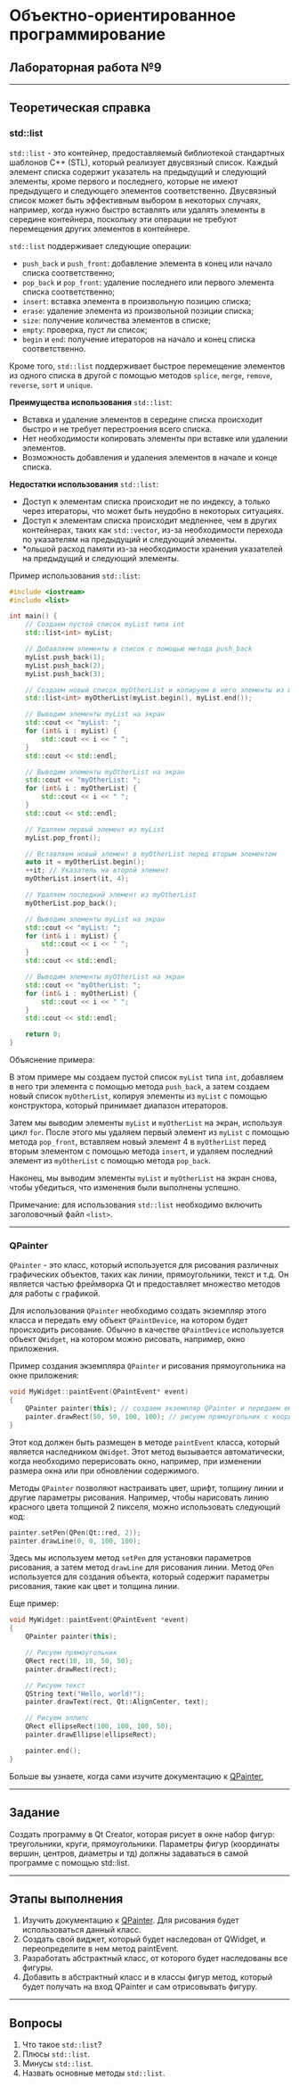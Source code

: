# Объектно-ориентированное программирование  

## Лабораторная работа №9  

---  
## Теоретическая справка   

### std::list

`std::list` - это контейнер, предоставляемый библиотекой стандартных шаблонов C++ (STL), который реализует двусвязный список. Каждый элемент списка содержит указатель на предыдущий и следующий элементы, кроме первого и последнего, которые не имеют предыдущего и следующего элементов соответственно. Двусвязный список может быть эффективным выбором в некоторых случаях, например, когда нужно быстро вставлять или удалять элементы в середине контейнера, поскольку эти операции не требуют перемещения других элементов в контейнере.  

`std::list` поддерживает следующие операции:

* `push_back` и `push_front`: добавление элемента в конец или начало списка соответственно;
* `pop_back` и `pop_front`: удаление последнего или первого элемента списка соответственно;
* `insert`: вставка элемента в произвольную позицию списка;
* `erase`: удаление элемента из произвольной позиции списка;
* `size`: получение количества элементов в списке;
* `empty`: проверка, пуст ли список;
* `begin` и `end`: получение итераторов на начало и конец списка соответственно.

Кроме того, `std::list` поддерживает быстрое перемещение элементов из одного списка в другой с помощью методов `splice`, `merge`, `remove`, `reverse`, `sort` и `unique`.

**Преимущества использования** `std::list`:

* Вставка и удаление элементов в середине списка происходит быстро и не требует перестроения всего списка.
* Нет необходимости копировать элементы при вставке или удалении элементов.
* Возможность добавления и удаления элементов в начале и конце списка.

**Недостатки использования** `std::list`:

* Доступ к элементам списка происходит не по индексу, а только через итераторы, что может быть неудобно в некоторых ситуациях.
* Доступ к элементам списка происходит медленнее, чем в других контейнерах, таких как `std::vector`, из-за необходимости перехода по указателям на предыдущий и следующий элементы.
* *ольшой расход памяти из-за необходимости хранения указателей на предыдущий и следующий элементы.

Пример использования `std::list`:  

```cpp
#include <iostream>
#include <list>

int main() {
    // Создаем пустой список myList типа int
    std::list<int> myList;

    // Добавляем элементы в список с помощью метода push_back
    myList.push_back(1);
    myList.push_back(2);
    myList.push_back(3);

    // Создаем новый список myOtherList и копируем в него элементы из myList
    std::list<int> myOtherList(myList.begin(), myList.end());

    // Выводим элементы myList на экран
    std::cout << "myList: ";
    for (int& i : myList) {
        std::cout << i << " ";
    }
    std::cout << std::endl;

    // Выводим элементы myOtherList на экран
    std::cout << "myOtherList: ";
    for (int& i : myOtherList) {
        std::cout << i << " ";
    }
    std::cout << std::endl;

    // Удаляем первый элемент из myList
    myList.pop_front();

    // Вставляем новый элемент в myOtherList перед вторым элементом
    auto it = myOtherList.begin();
    ++it; // Указатель на второй элемент
    myOtherList.insert(it, 4);

    // Удаляем последний элемент из myOtherList
    myOtherList.pop_back();

    // Выводим элементы myList на экран
    std::cout << "myList: ";
    for (int& i : myList) {
        std::cout << i << " ";
    }
    std::cout << std::endl;

    // Выводим элементы myOtherList на экран
    std::cout << "myOtherList: ";
    for (int& i : myOtherList) {
        std::cout << i << " ";
    }
    std::cout << std::endl;

    return 0;
}
```

Объяснение примера:

В этом примере мы создаем пустой список `myList` типа `int`, добавляем в него три элемента с помощью метода `push_back`, а затем создаем новый список `myOtherList`, копируя элементы из `myList` с помощью конструктора, который принимает диапазон итераторов.

Затем мы выводим элементы `myList` и `myOtherList` на экран, используя цикл `for`. После этого мы удаляем первый элемент из `myList` с помощью метода `pop_front`, вставляем новый элемент 4 в `myOtherList` перед вторым элементом с помощью метода `insert`, и удаляем последний элемент из `myOtherList` с помощью метода `pop_back`.

Наконец, мы выводим элементы `myList` и `myOtherList` на экран снова, чтобы убедиться, что изменения были выполнены успешно.

Примечание: для использования `std::list` необходимо включить заголовочный файл `<list>`.


---

### QPainter

`QPainter` - это класс, который используется для рисования различных графических объектов, таких как линии, прямоугольники, текст и т.д. Он является частью фреймворка Qt и предоставляет множество методов для работы с графикой.

Для использования `QPainter` необходимо создать экземпляр этого класса и передать ему объект `QPaintDevice`, на котором будет происходить рисование. Обычно в качестве `QPaintDevice` используется объект `QWidget`, на котором можно рисовать, например, окно приложения.

Пример создания экземпляра `QPainter` и рисования прямоугольника на окне приложения:

```cpp
void MyWidget::paintEvent(QPaintEvent* event)
{
    QPainter painter(this); // создаем экземпляр QPainter и передаем ему объект QWidget
    painter.drawRect(50, 50, 100, 100); // рисуем прямоугольник с координатами (50, 50) и размерами 100x100 пикселей
}
```

Этот код должен быть размещен в методе `paintEvent` класса, который является наследником `QWidget`. Этот метод вызывается автоматически, когда необходимо перерисовать окно, например, при изменении размера окна или при обновлении содержимого.  

Методы `QPainter` позволяют настраивать цвет, шрифт, толщину линии и другие параметры рисования. Например, чтобы нарисовать линию красного цвета толщиной 2 пикселя, можно использовать следующий код:  

```cpp
painter.setPen(QPen(Qt::red, 2));
painter.drawLine(0, 0, 100, 100);
```

Здесь мы используем метод `setPen` для установки параметров рисования, а затем метод `drawLine` для рисования линии. Метод `QPen` используется для создания объекта, который содержит параметры рисования, такие как цвет и толщина линии.

Еще пример:  

```cpp
void MyWidget::paintEvent(QPaintEvent *event)
{
    QPainter painter(this);

    // Рисуем прямоугольник
    QRect rect(10, 10, 50, 50);
    painter.drawRect(rect);

    // Рисуем текст
    QString text("Hello, world!");
    painter.drawText(rect, Qt::AlignCenter, text);

    // Рисуем эллипс
    QRect ellipseRect(100, 100, 100, 50);
    painter.drawEllipse(ellipseRect);

    painter.end();
}
```

Больше вы узнаете, когда сами изучите документацию к [QPainter.](https://doc.qt.io/qt-5/qtwidgets-painting-basicdrawing-example.html)

---
## Задание  

Создать программу в Qt Creator, которая рисует в окне набор фигур: треугольники, круги, прямоугольники. Параметры фигур (координаты вершин, центров, диаметры и тд) должны задаваться в самой программе с помощью std::list.

---

## **Этапы выполнения**  

1. Изучить документацию к [QPainter](https://doc.qt.io/qt-5/qtwidgets-painting-basicdrawing-example.html). Для рисования будет использоваться данный класс.
2. Создать свой виджет, который будет наследован от QWidget, и переопределите в нем метод paintEvent.
3. Разработать абстрактный класс, от которого будет наследованы все фигуры.
4. Добавить в абстрактный класс и в классы фигур метод, который будет получать на вход QPainter и сам отрисовывать фигуру.

---

## Вопросы

1. Что такое `std::list`?
2. Плюсы `std::list`.
3. Минусы `std::list`.
4. Назвать основные методы `std::list`.
